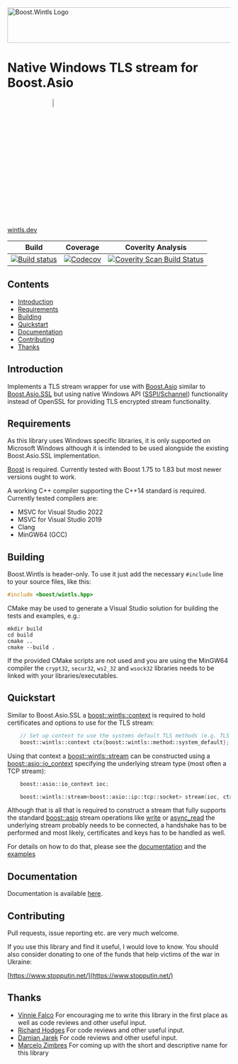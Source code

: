<img width="800" height = "80" alt = "Boost.Wintls Logo" src="https://raw.githubusercontent.com/laudrup/boost-wintls/master/doc/logo.jpg">

# Native Windows TLS stream for Boost.Asio

<a href="https://www.stopputin.net/">
    <img style="display: block; margin-left: 20%; margin-right: auto; width: 7%" alt = "Support Ukraine" src="https://raw.githubusercontent.com/laudrup/boost-wintls/master/doc/support-ukraine.png">
</a>

[wintls.dev](https://wintls.dev/)

Build | Coverage | Coverity Analysis |
------|----------|-------------------|
[![Build status](https://github.com/laudrup/boost-wintls/workflows/build/badge.svg?branch=master)](https://github.com/laudrup/boost-wintls/actions) | [![Codecov](https://codecov.io/gh/laudrup/boost-wintls/branch/master/graph/badge.svg)](https://codecov.io/gh/laudrup/boost-wintls) | [![Coverity Scan Build Status](https://scan.coverity.com/projects/23473/badge.svg)](https://scan.coverity.com/projects/laudrup-boost-wintls) |

## Contents

- [Introduction](#introduction)
- [Requirements](#requirements)
- [Building](#building)
- [Quickstart](#quickstart)
- [Documentation](#documentation)
- [Contributing](#contributing)
- [Thanks](#thanks)

## Introduction

Implements a TLS stream wrapper for use with
[Boost.Asio](https://www.boost.org/doc/libs/release/doc/html/boost_asio.html)
similar to
[Boost.Asio.SSL](https://www.boost.org/doc/libs/release/doc/html/boost_asio/overview/ssl.html)
but using native Windows API
([SSPI/Schannel](https://docs.microsoft.com/en-us/windows-server/security/tls/tls-ssl-schannel-ssp-overview))
functionality instead of OpenSSL for providing TLS encrypted stream functionality.

## Requirements

As this library uses Windows specific libraries, it is only supported
on Microsoft Windows although it is intended to be used alongside the
existing Boost.Asio.SSL implementation.

[Boost](https://www.boost.org) is required. Currently tested with
Boost 1.75 to 1.83 but most newer versions ought to work.

A working C++ compiler supporting the C++14 standard is required.
Currently tested compilers are:

- MSVC for Visual Studio 2022
- MSVC for Visual Studio 2019
- Clang
- MinGW64 (GCC)

## Building

Boost.Wintls is header-only. To use it just add the necessary `#include` line
to your source files, like this:
```C++
#include <boost/wintls.hpp>
```

CMake may be used to generate a Visual Studio solution for building
the tests and examples, e.g.:

```
mkdir build
cd build
cmake ..
cmake --build .
```

If the provided CMake scripts are not used and you are using the
MinGW64 compiler the `crypt32`, `secur32`, `ws2_32` and `wsock32`
libraries needs to be linked with your libraries/executables.


## Quickstart

Similar to Boost.Asio.SSL a
[boost::wintls::context](https://laudrup.github.io/boost-wintls/classes.html#context)
is required to hold certificates and options to use for the TLS
stream:

```C++
    // Set up context to use the systems default TLS methods (e.g. TLS 1.2)
    boost::wintls::context ctx{boost::wintls::method::system_default};
```

Using that context a
[boost::wintls::stream](https://laudrup.github.io/boost-wintls/classes.html#stream)
can be constructed using a
[boost::asio::io_context](https://www.boost.org/doc/libs/release/doc/html/boost_asio/reference/io_context.html)
specifying the underlying stream type (most often a TCP stream):

```C++
    boost::asio::io_context ioc;

    boost::wintls::stream<boost::asio::ip::tcp::socket> stream(ioc, ctx);
```

Although that is all that is required to construct a stream that fully
supports the standard [boost::asio](https://www.boost.org/doc/libs/release/doc/html/boost_asio.html) stream operations like
[write](https://www.boost.org/doc/libs/release/doc/html/boost_asio/reference/write.html)
or
[async_read](https://www.boost.org/doc/libs/release/doc/html/boost_asio/reference/async_read.html)
the underlying stream probably needs to be connected, a handshake has
to be performed and most likely, certificates and keys has to be
handled as well.

For details on how to do that, please see the
[documentation](https://laudrup.github.io/boost-wintls) and the
[examples](https://laudrup.github.io/boost-wintls/examples.html)

## Documentation

Documentation is available [here](https://laudrup.github.io/boost-wintls).

## Contributing

Pull requests, issue reporting etc. are very much welcome.

If you use this library and find it useful, I would love to know. You should also consider donating to one of the funds that help victims of the war in Ukraine:

[https://www.stopputin.net/](https://www.stopputin.net/)


## Thanks

* [Vinnie Falco](https://github.com/vinniefalco)
  For encouraging me to write this library in the first place as well as code reviews and other useful input.
* [Richard Hodges](https://github.com/madmongo1)
  For code reviews and other useful input.
* [Damian Jarek](https://github.com/djarek)
  For code reviews and other useful input.
* [Marcelo Zimbres](https://github.com/mzimbres)
  For coming up with the short and descriptive name for this library
